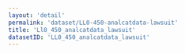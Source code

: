 ```yaml
---
layout: 'detail'
permalink: 'dataset/LL0-450-analcatdata-lawsuit'
title: 'Ll0_450_analcatdata_lawsuit'
datasetID: 'LL0_450_analcatdata_lawsuit'
---
```

